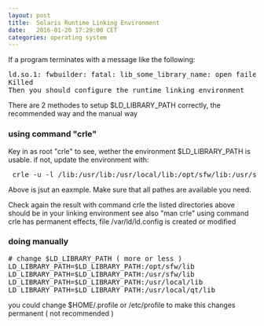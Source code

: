 ```yaml
---
layout: post
title:  Solaris Runtime Linking Environment
date:   2016-01-20 17:29:00 CET
categories: operating system 
---
```



If a program terminates with a message like the following: 
<pre>
ld.so.1: fwbuilder: fatal: lib_some_library_name: open failed: No such file or directory 
Killed 
Then you should configure the runtime linking environment 
</pre>

There are 2 methodes to setup $LD_LIBRARY_PATH correctly,
the recommended way and the manual way 


### using command "crle" 

Key in as root "crle" to see, wether the environment $LD_LIBRARY_PATH is usable. 
if not, update the environment with: 

<pre>
 crle -u -l /lib:/usr/lib:/usr/local/lib:/opt/sfw/lib:/usr/sfw/lib:/usr/local/qt/lib 
</pre>

Above is jsut an eaxmple. Make sure that all pathes are available you need. 

Check again the result with command crle 
the listed directories above should be in your linking environment 
see also "man crle" 
using command crle has permanent effects, file /var/ld/ld.config is created or modified 


### doing manually 

<pre>
# change $LD_LIBRARY_PATH ( more or less ) 
LD_LIBRARY_PATH=$LD_LIBRARY_PATH:/opt/sfw/lib 
LD_LIBRARY_PATH=$LD_LIBRARY_PATH:/usr/sfw/lib 
LD_LIBRARY_PATH=$LD_LIBRARY_PATH:/usr/local/lib
LD_LIBRARY_PATH=$LD_LIBRARY_PATH:/usr/local/qt/lib
</pre>

you could change $HOME/.profile or /etc/profile to make this changes permanent ( not recommended ) 

